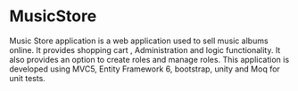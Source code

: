 # MusicStore
Music Store application is a web application used to sell music albums online. It provides shopping cart , Administration  and logic functionality. It also provides an option to create roles and manage roles. This application is developed using MVC5, Entity Framework 6, bootstrap, unity and Moq for unit tests.
